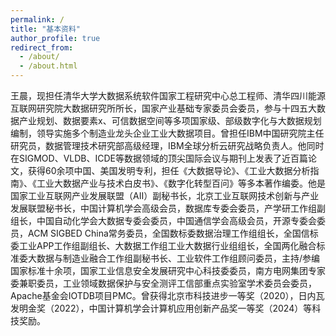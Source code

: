 ```yaml
---
permalink: /
title: "基本资料"
author_profile: true
redirect_from: 
  - /about/
  - /about.html
---
```


王晨，现担任清华大学大数据系统软件国家工程研究中心总工程师、清华四川能源互联网研究院大数据研究所所长，国家产业基础专家委员会委员，参与十四五大数据产业规划、数据要素x、可信数据空间等多项国家级、部级数字化与大数据规划编制，领导实施多个制造业龙头企业工业大数据项目。曾担任IBM中国研究院主任研究员，数据管理技术研究部高级经理，IBM全球分析云研究战略负责人。他同时在SIGMOD、VLDB、ICDE等数据领域的顶尖国际会议与期刊上发表了近百篇论文，获得60余项中国、美国发明专利，担任《大数据导论》、《工业大数据分析指南》、《工业大数据产业与技术白皮书》、《数字化转型百问》等多本著作编委。他是国家工业互联网产业发展联盟（AII）副秘书长，北京工业互联网技术创新与产业发展联盟秘书长，中国计算机学会高级会员，数据库专委会委员，产学研工作组副组长，中国自动化学会大数据专委会委员，中国通信学会高级会员，开源专委会委员，ACM SIGBED China常务委员，全国数标委数据治理工作组组长，全国信标委工业APP工作组副组长、大数据工作组工业大数据行业组组长，全国两化融合标准委大数据与制造业融合工作组副秘书长、工业软件工作组顾问委员，主持/参编国家标准十余项，国家工业信息安全发展研究中心科技委委员，南方电网集团专家委兼职委员，工业领域数据保护与安全测评工信部重点实验室学术委员会委员，Apache基金会IOTDB项目PMC。曾获得北京市科技进步一等奖（2020），日内瓦发明金奖（2022），中国计算机学会计算机应用创新产品奖一等奖（2024）等科技奖励。
